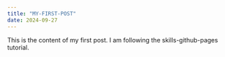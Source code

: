 ```yaml
---
title: "MY-FIRST-POST"
date: 2024-09-27
---
```


This is the content of my first post. I am following the skills-github-pages tutorial.
